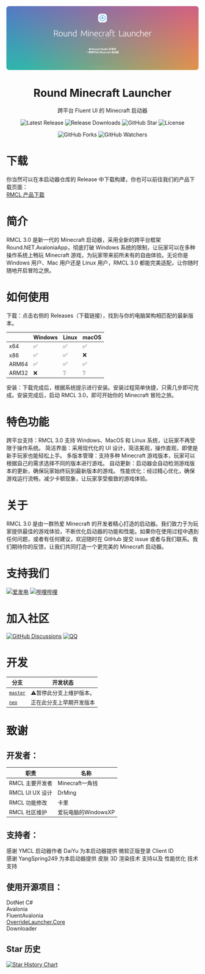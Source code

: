 <p align="center">
<img src="docs/assets/big.logo.png">
</p>

<div align="center">

# Round Minecraft Launcher

跨平台 Fluent UI 的 Minecraft 启动器

![Latest Release](https://img.shields.io/github/v/release/Round-Studio/Round.NET.AvaloniaApp.MinecraftLauncher?logo=github&style=for-the-badge&color=007ec6&label=%E6%9C%80%E6%96%B0%E7%89%88%E6%9C%AC)
![Release Downloads](https://img.shields.io/github/downloads/Round-Studio/Round.NET.AvaloniaApp.MinecraftLauncher/total?logo=github&label=%E4%B8%8B%E8%BD%BD%E9%87%8F&style=for-the-badge&color=44cc12)
![GitHub Star](https://img.shields.io/github/stars/Round-Studio/Round.NET.AvaloniaApp.MinecraftLauncher?logo=github&label=Star&style=for-the-badge)
![License](https://img.shields.io/badge/GPL%203.0%20License%20-%20?logo=github&label=%E5%BC%80%E6%BA%90%E5%8D%8F%E8%AE%AE&style=for-the-badge&color=ff7a35)

![GitHub Forks](https://img.shields.io/github/forks/Round-Studio/Round.NET.AvaloniaApp.MinecraftLauncher)
![GitHub Watchers](https://img.shields.io/github/watchers/Round-Studio/Round.NET.AvaloniaApp.MinecraftLauncher)
</div>  

# 下载

你当然可以在本启动器仓库的 Release 中下载构建，你也可以前往我们的产品下载页面：  
[RMCL 产品下载](https://docs.roundstudio.top/docs/%E4%B8%8B%E8%BD%BD/RMCL)

# 简介
RMCL 3.0 是新一代的 Minecraft 启动器，采用全新的跨平台框架 Round.NET.AvaloniaApp，彻底打破 Windows 系统的限制，让玩家可以在多种操作系统上畅玩 Minecraft 游戏，为玩家带来前所未有的自由体验。无论你是 Windows 用户、Mac 用户还是 Linux 用户，RMCL 3.0 都能完美适配，让你随时随地开启冒险之旅。
# 如何使用
下载：点击右侧的 Releases（下载链接），找到与你的电脑架构相匹配的最新版本。

|       | Windows | Linux | macOS |
|-------|:--------|:------|:-------|
| x64   | ✅️      | ✅️    | ✅      |
| x86   | ✅️      | ✅️     | ❌      |
| ARM64 | ✅️       | ✅️     | ✅️      |
| ARM32 | ❌       | ❔     | ❔      |

安装：下载完成后，根据系统提示进行安装。安装过程简单快捷，只需几步即可完成。安装完成后，启动 RMCL 3.0，即可开始你的 Minecraft 冒险之旅。

# 特色功能
跨平台支持：RMCL 3.0 支持 Windows、MacOS 和 Linux 系统，让玩家不再受限于操作系统。
简洁界面：采用现代化的 UI 设计，简洁美观，操作直观，即使是新手玩家也能轻松上手。
多版本管理：支持多种 Minecraft 游戏版本，玩家可以根据自己的需求选择不同的版本进行游戏。
自动更新：启动器会自动检测游戏版本的更新，确保玩家始终玩到最新版本的游戏。
性能优化：经过精心优化，确保游戏运行流畅，减少卡顿现象，让玩家享受极致的游戏体验。

# 关于
RMCL 3.0 是由一群热爱 Minecraft 的开发者精心打造的启动器。我们致力于为玩家提供最佳的游戏体验，不断优化启动器的功能和性能。如果你在使用过程中遇到任何问题，或者有任何建议，欢迎随时在 GitHub 提交 issue 或者与我们联系。我们期待你的反馈，让我们共同打造一个更完美的 Minecraft 启动器。

# 支持我们
[![爱发电](https://img.shields.io/badge/爱发电-yjq666-946ce6?style=flat&labelColor=444444&logoSize=auto)](https://afdian.com/a/yjq666)
[![哔哩哔哩](https://img.shields.io/badge/BiliBili充电-Minecraft一角钱-00A4DB?style=flat&labelColor=444444&logo=bilibili)](https://space.bilibili.com/1527364468)

# 加入社区

[![GitHub Discussions](https://img.shields.io/github/discussions/Round-Studio/Round.NET.AvaloniaApp.MinecraftLauncher)](https://github.com/Round-Studio/Round.NET.AvaloniaApp.MinecraftLauncher/discussions)
[![QQ](https://img.shields.io/badge/QQ群-311568902-00A4DB?style=flat)](https://qm.qq.com/q/ajSj977gsw)

# 开发

| 分支 | 开发状态 |
| --- | --- |
| [`master`](https://github.com/Round-Studio/Round.NET.AvaloniaApp.MinecraftLauncher/tree/master) | ⚠暂停此分支上维护版本。
| [`neo`](https://github.com/Round-Studio/Round.NET.AvaloniaApp.MinecraftLauncher/tree/neo) | 正在此分支上早期开发版本

# 致谢

## 开发者：

| 职责            | 名称                |
| --------------- | ------------------- |
| RMCL 主要开发者 | Minecraft一角钱 |
| RMCL UI UX 设计     | DrMing              |
| RMCL 功能修改   | 卡里                |
| RMCL 社区维护   | 爱玩电脑的WindowsXP |

## 支持者：
感谢 YMCL 启动器作者 DaiYu 为本启动器提供 微软正版登录 Client ID  
感谢 YangSpring249 为本启动器提供 皮肤 3D 渲染技术 支持以及 性能优化 技术支持  


## 使用开源项目：
DotNet C#  
Avalonia  
FluentAvalonia  
[OverrideLauncher.Core](https://github.com/Round-Studio/OverrideLauncher.Core)  
Downloader  

## Star 历史

[![Star History Chart](https://api.star-history.com/svg?repos=Round-Studio/Round.NET.AvaloniaApp.MinecraftLauncher&type=Date)](https://www.star-history.com/#Round-Studio/Round.NET.AvaloniaApp.MinecraftLauncher&Date)
